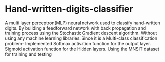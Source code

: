 # Hand-written-digits-classifier
A multi layer perceptron(MLP) neural network used to classify hand-written digits. By building a feedforward network with back propagation and training process using the Stochastic Gradient descent algorithm.
Without using any machine learning libraries.
Since it is a Multi-class classification problem- Implemented Softmax activation function for the output layer.
Sigmoid activation function for the Hidden layers.
Using the MNSIT dataset for training and testing
